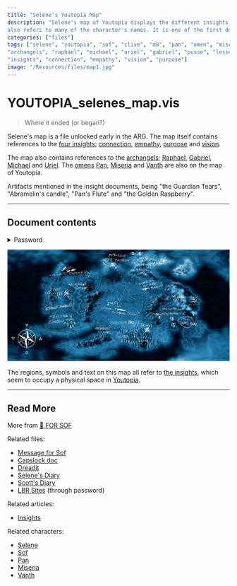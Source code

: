```yaml
---
title: "Selene's Youtopia Map"
description: "Selene's map of Youtopia displays the different insights in different regions and 
also refers to many of the character's names. It is one of the first documents she left for Sof."
categories: ["files"]
tags: ["selene", "youtopia", "sof", "clive", "m8", "pan", "omen", "miseria", "vanth", 
"archangels", "raphael", "michael", "uriel", "gabriel", "pusse", "lesser banishing ritual", "pentagram", 
"insights", "connection", "empathy", "vision", "purpose"]
image: "/Resources/files/map1.jpg"
---
```

# YOUTOPIA_selenes_map.vis

> Where it ended (or began?)

Selene's map is a file unlocked early in the ARG. The map itself contains references 
to the [four insights](../lore/insights); [connection](../lore/insight1-connection), 
[empathy](../lore/insight2-empathy), [purpose](../lore/insight3-purpose) and [vision](../lore/insight4-vision).

The map also contains references to the [archangels](../characters/characters#the-archangels); 
[Raphael](../characters/raphael), [Gabriel](../characters/gabriel), [Michael](../characters/michael) and 
[Uriel](../characters/uriel).
The [omens](../characters/characters#omens) [Pan](../characters/pan), [Miseria](../characters/miseria) and 
[Vanth](../characters/vanth) are also on the map of Youtopia.

Artifacts mentioned in the insight documents, being "the Guardian Tears", "Abramelin's candle", 
"Pan's Flute" and "the Golden Raspberry".

***

## Document contents

<details class="password">
  <summary>Password</summary>

clive
</details>

![Selene's map of Youtopia](../../Resources/files/selenes_map/map1.jpg)

The regions, symbols and text on this map all refer to [the insights](../lore/insights), which seem
to occupy a physical space in [Youtopia](../lore/youtopia).

***

## Read More

More from [📁 FOR SOF](./for-sof)

Related files:

- [Message for Sof](msgforsof)
- [Capslock doc](capslock_doc)
- [Dreadit](dreadit)
- [Selene's Diary](selene_personal_journal)
- [Scott's Diary](scott_personal_journal)
- [LBR Sites](lbr_sites) (through password)

Related articles:

- [Insights](../lore/insights)

Related characters:

- [Selene](../characters/selene)
- [Sof](../characters/sof)
- [Pan](../characters/pan)
- [Miseria](../characters/miseria)
- [Vanth](../characters/vanth)

